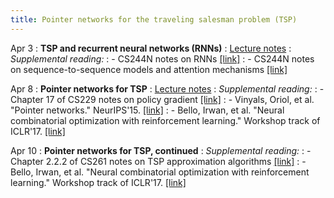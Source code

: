```yaml
---
title: Pointer networks for the traveling salesman problem (TSP)
---
```


Apr 3
: **TSP and recurrent neural networks (RNNs)**
: [Lecture notes](https://vitercik.github.io/ml4do/assets/notes/lecture2.pdf)
: *Supplemental reading:*
: - CS244N notes on RNNs [[link]](https://web.stanford.edu/class/cs224n/readings/cs224n-2019-notes05-LM_RNN.pdf)
: - CS244N notes on sequence-to-sequence models and attention mechanisms [[link]](https://web.stanford.edu/class/cs224n/readings/cs224n-2019-notes06-NMT_seq2seq_attention.pdf)

Apr 8
: **Pointer networks for TSP**
: [Lecture notes](https://vitercik.github.io/ml4do/assets/notes/lecture3.pdf)
: *Supplemental reading:*
: - Chapter 17 of CS229 notes on policy gradient [[link]](https://cs229.stanford.edu/main_notes.pdf)
: - Vinyals, Oriol, et al. "Pointer networks." NeurIPS'15. [[link]](https://papers.nips.cc/paper_files/paper/2015/file/29921001f2f04bd3baee84a12e98098f-Paper.pdf)
: - Bello, Irwan, et al. "Neural combinatorial optimization with reinforcement learning." Workshop track of ICLR'17. [[link]](https://arxiv.org/pdf/1611.09940.pdf)

Apr 10
: **Pointer networks for TSP, continued**
: *Supplemental reading:*
: - Chapter 2.2.2 of CS261 notes on TSP approximation algorithms [[link]](https://theory.stanford.edu/~trevisan/cs261/all-notes-2010.pdf)
: - Bello, Irwan, et al. "Neural combinatorial optimization with reinforcement learning."
Workshop track of ICLR'17. [[link]](https://arxiv.org/pdf/1611.09940.pdf)
